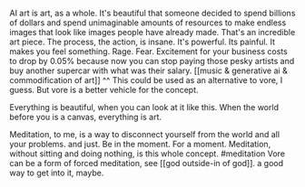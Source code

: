 AI art is art, as a whole. It's beautiful that someone decided to spend billions of dollars and spend unimaginable amounts of resources to make endless images that look like images people have already made. That's an incredible art piece. The process, the action, is insane. It's powerful. Its painful. It makes you feel something. Rage. Fear. Excitement for your business costs to drop by 0.05% because now you can stop paying those pesky artists and buy another supercar with what was their salary. [[music & generative ai & commodification of art]]
^^ This could be used as an alternative to vore, I guess. But vore is a better vehicle for the concept.

Everything is beautiful, when you can look at it like this. When the world before you is a canvas, everything is art.

Meditation, to me, is a way to disconnect yourself from the world and all your problems. and just. Be in the moment. For a moment. Meditation, without sitting and doing nothing, is this whole concept. #meditation
Vore can be a form of forced meditation, see [[god outside-in of god]]. a good way to get into it, maybe.